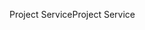 <span data-ttu-id="ea4ad-101">Project Service</span><span class="sxs-lookup"><span data-stu-id="ea4ad-101">Project Service</span></span>
